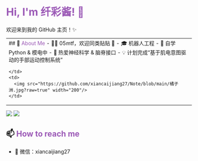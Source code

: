 # <span style="color:#9b59b6;">Hi, I'm 纤彩酱! 👋</span>

欢迎来到我的 GitHub 主页！✨
<table>
  <tr>
    <td>
## 🚀 <span style="color:#9b59b6;">About Me</span>  
- 🏳‍⚧ 05mtf，欢迎同类贴贴 💖  
- 🎓 机器人工程  
- 🌱 自学 Python & 模电中  
- 🧠 热爱神经科学 & 脑脊接口  
- 💡 计划完成“基于肌电意图驱动的手部运动控制系统”  


    </td>
    <td>
      <img src="https://github.com/xiancaijiang27/Note/blob/main/橘子洲.jpg?raw=true" width="200"/>
    </td>
  </tr>
</table>
 
  
<p align="left">
  <img src="https://github-readme-stats.vercel.app/api?username=xiancaijiang27&show_icons=true&title_color=9f57f9&icon_color=ff66c4&text_color=333333&bg_color=ffffff" height="165"/>
  <img src="https://github-readme-stats.vercel.app/api/top-langs/?username=xiancaijiang27&layout=compact&title_color=9f57f9&text_color=333333&bg_color=ffffff" height="165"/>
</p>

## 📫 <span style="color:#9b59b6;">How to reach me</span>
- 💬 微信：xiancaijiang27
